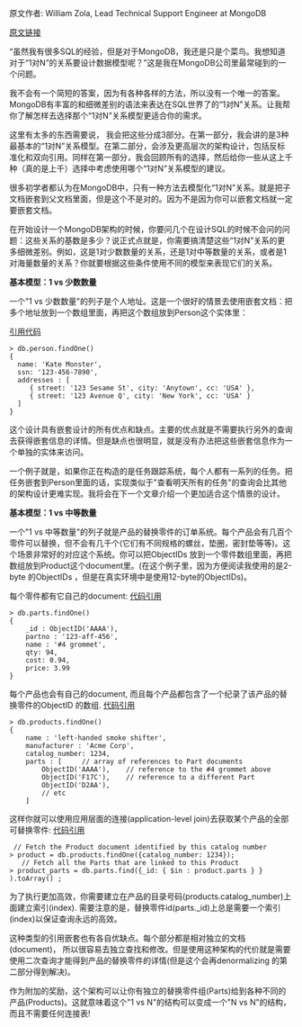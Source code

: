 原文作者: William Zola, Lead Technical Support Engineer at MongoDB

[原文链接](https://www.mongodb.com/blog/post/6-rules-of-thumb-for-mongodb-schema-design-part-1 "6 Rules of Thumb for MongoDB Schema Design: Part 1")

“虽然我有很多SQL的经验，但是对于MongoDB，我还是只是个菜鸟。我想知道对于“1对N”的关系要设计数据模型呢？”这是我在MongoDB公司里最常碰到的一个问题。

我不会有一个简短的答案，因为有各种各样的方法，所以没有一个唯一的答案。MongoDB有丰富的和细微差别的语法来表达在SQL世界了的“1对N”关系。让我帮你了解怎样去选择那个“1对N”关系模型更适合你的需求。

这里有太多的东西需要说， 我会把这些分成3部分。在第一部分，我会讲的是3种最基本的“1对N”关系模型。在第二部分，会涉及更高层次的架构设计，包括反标准化和双向引用。同样在第一部分，我会回顾所有的选择，然后给你一些从这上千种（真的是上千）选择中考虑使用哪个“1对N”关系模型的建议。

很多初学者都认为在MongoDB中，只有一种方法去模型化“1对N”关系。就是把子文档嵌套到父文档里面，但是这个不是对的。因为不是因为你可以嵌套文档就一定要嵌套文档。

在开始设计一个MongoDB架构的时候，你要问几个在设计SQL的时候不会问的问题：这些关系的基数是多少？说正式点就是，你需要搞清楚这些“1对N”关系的更多细微差别。例如，这是1对少数数量的关系，还是1对中等数量的关系，或者是1对海量数量的关系？你就要根据这些条件使用不同的模型来表现它们的关系。


**基本模型：1 vs 少数数量**

一个"1 vs 少数数量"的列子是个人地址。这是一个很好的情景去使用嵌套文档：把多个地址放到一个数组里面，再把这个数组放到Person这个实体里：

[引用代码](https://gist.github.com/amyberman3/691ac932f11a94c3f300#file-gistfile1-txt "gistfile1.txt")

```
> db.person.findOne()
{
  name: 'Kate Monster',
  ssn: '123-456-7890',
  addresses : [
     { street: '123 Sesame St', city: 'Anytown', cc: 'USA' },
     { street: '123 Avenue Q', city: 'New York', cc: 'USA' }
  ]
}
```
这个设计具有嵌套设计的所有优点和缺点。主要的优点就是不需要执行另外的查询去获得嵌套信息的详情。但是缺点也很明显，就是没有办法把这些嵌套信息作为一个单独的实体来访问。

一个例子就是，如果你正在构造的是任务跟踪系统，每个人都有一系列的任务。把任务嵌套到Person里面的话，实现类似于"查看明天所有的任务"的查询会比其他的架构设计更难实现。我将会在下一个文章介绍一个更加适合这个情景的设计。

**基本模型：1 vs 中等数量**

一个"1 vs 中等数量"的列子就是产品的替换零件的订单系统。每个产品会有几百个零件可以替换，但不会有几千个(它们有不同规格的螺丝，垫圈，密封垫等等)。这个场景非常好的对应这个系统。你可以把ObjectIDs 放到一个零件数组里面，再把数组放到Product这个document里。(在这个例子里，因为方便阅读我使用的是2-byte 的ObjectIDs ，但是在真实环境中是使用12-byte的ObjectIDs)。

每个零件都有它自己的document:
[代码引用](https://gist.github.com/amyberman3/fc40a0e3222c8fed43f1#file-gistfile1-txt "gistfile1.txt")

```
> db.parts.findOne()
{
    _id : ObjectID('AAAA'),
    partno : '123-aff-456',
    name : '#4 grommet',
    qty: 94,
    cost: 0.94,
    price: 3.99
}
```

每个产品也会有自己的document, 而且每个产品都包含了一个纪录了该产品的替换零件的ObjectID 的数组.
[代码引用](https://gist.github.com/amyberman3/9b07ff94031ca2af6694#file-gistfile1-txt "gistfile1.txt")

```
> db.products.findOne()
{
    name : 'left-handed smoke shifter',
    manufacturer : 'Acme Corp',
    catalog_number: 1234,
    parts : [     // array of references to Part documents
        ObjectID('AAAA'),    // reference to the #4 grommet above
        ObjectID('F17C'),    // reference to a different Part
        ObjectID('D2AA'),
        // etc
    ]
```
这样你就可以使用应用层面的连接(application-level join)去获取某个产品的全部可替换零件:
[代码引用](https://gist.github.com/amyberman3/4065561e7c817af4bd19#file-gistfile1-txt "gistfile1.txt")

```
 // Fetch the Product document identified by this catalog number
> product = db.products.findOne({catalog_number: 1234});
   // Fetch all the Parts that are linked to this Product
> product_parts = db.parts.find({_id: { $in : product.parts } } ).toArray() ;
```
为了执行更加高效，你需要建立在产品的目录号码(products.catalog_number)上面建立索引(index). 需要注意的是，替换零件id(parts._id)上总是需要一个索引(index)以保证查询永远的高效。

这种类型的引用嵌套也有各自优缺点。每个部分都是相对独立的文档(document)， 所以很容易去独立查找和修改。但是使用这种架构的代价就是需要使用二次查询才能得到产品的替换零件的详情(但是这个会再denormalizing 的第二部分得到解决)。

作为附加的奖励，这个架构可以让你有独立的替换零件组(Parts)给到各种不同的产品(Products)。这就意味着这个"1 vs N"的结构可以变成一个"N vs N"的结构，而且不需要任何连接表!
